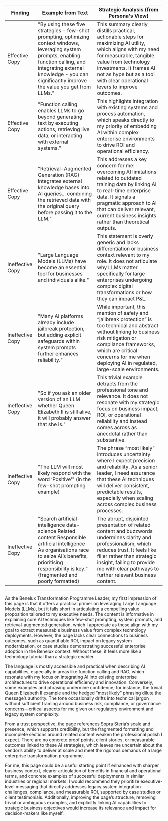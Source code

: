 | Finding          | Example from Text                                                                                                                                                                                                                                                                                                                | Strategic Analysis (from Persona's View)                                                                                                                                                                                                                           |
| ---------------- | -------------------------------------------------------------------------------------------------------------------------------------------------------------------------------------------------------------------------------------------------------------------------------------------------------------------------------- | ------------------------------------------------------------------------------------------------------------------------------------------------------------------------------------------------------------------------------------------------------------------ |
| Effective Copy   | "By using these five strategies - few-shot prompting, optimizing context windows, leveraging system prompts, enabling function calling, and integrating external knowledge - you can significantly improve the value you get from LLMs."                                                                                      | This summary clearly distills practical, actionable steps for maximizing AI utility, which aligns with my need for measurable, tangible value from technology investments. It frames AI not as hype but as a tool with clear operational levers to improve outcomes.  |
| Effective Copy   | "Function calling enables LLMs to go beyond generating text by executing actions, retrieving live data, or interacting with external systems."                                                                                                                                                                                | This highlights integration with existing systems and process automation, which speaks directly to my priority of embedding AI within complex enterprise environments to drive ROI and operational efficiency.                                                        |
| Effective Copy   | "Retrieval-Augmented Generation (RAG) integrates external knowledge bases into AI queries... combining the retrieved data with the original query before passing it to the LLM."                                                                                                                                               | This addresses a key concern for me: overcoming AI limitations related to outdated training data by linking AI to real-time enterprise data. It signals a pragmatic approach to AI that can deliver relevant, current business insights rather than theoretical outputs. |
| Ineffective Copy | "Large Language Models (LLMs) have become an essential tool for businesses and individuals alike."                                                                                                                                                                                                                                | This statement is overly generic and lacks differentiation or business context relevant to my role. It does not articulate why LLMs matter specifically for large enterprises undergoing complex digital transformations or how they can impact P&L.                   |
| Ineffective Copy | "Many AI platforms already include jailbreak protection, but adding explicit safeguards within system prompts further enhances reliability."                                                                                                                                                                                    | While important, this mention of safety and “jailbreak protection” is too technical and abstract without linking to business risk mitigation or compliance frameworks, which are critical concerns for me when deploying AI in regulated, large-scale environments.     |
| Ineffective Copy | "So if you ask an older version of an LLM whether Queen Elizabeth II is still alive, it will probably answer that she is."                                                                                                                                                                                                       | This trivial example detracts from the professional tone and relevance. It does not resonate with my strategic focus on business impact, ROI, or operational reliability and instead comes across as anecdotal rather than substantive.                                |
| Ineffective Copy | "The LLM will most likely respond with the word ‘Positive’" (in the few-shot prompting example)                                                                                                                                                                                                                                   | The phrase “most likely” introduces uncertainty where I expect precision and reliability. As a senior leader, I need assurance that these AI techniques will deliver consistent, predictable results, especially when scaling across complex business processes.      |
| Ineffective Copy | "Search artificial-intelligence data-science Related content Responsible artificial intelligence As organisations race to seize AI’s benefits, prioritising responsibility is key." (fragmented and poorly formatted)                                                                                                             | The abrupt, disjointed presentation of related content and buzzwords undermines clarity and professionalism, which reduces trust. It feels like filler rather than strategic insight, failing to provide me with clear pathways to further relevant business content.  |

---

As the Benelux Transformation Programme Leader, my first impression of this page is that it offers a practical primer on leveraging Large Language Models (LLMs), but it falls short in articulating a compelling value proposition tailored to my executive needs. The content is informative in explaining core AI techniques like few-shot prompting, system prompts, and retrieval-augmented generation, which I appreciate as these align with my goal to extract measurable business value from complex technology deployments. However, the page lacks clear connections to business outcomes, such as quantifiable ROI, impact on legacy system modernization, or case studies demonstrating successful enterprise adoption in the Benelux context. Without these, it feels more like a technology tutorial than a strategic enabler.

The language is mostly accessible and practical when describing AI capabilities, especially in areas like function calling and RAG, which resonate with my focus on integrating AI into existing enterprise architectures to drive operational efficiency and innovation. Conversely, some examples and phrasing undermine confidence; for instance, the trivial Queen Elizabeth II example and the hedged “most likely” phrasing dilute the message’s authority. The tone occasionally drifts into technical jargon without sufficient framing around business risk, compliance, or governance concerns—critical aspects for me given our regulatory environment and legacy system complexity.

From a trust perspective, the page references Sopra Steria’s scale and presence, which supports credibility, but the fragmented formatting and incomplete sections around related content weaken the professional polish I expect. There are no concrete proof points, client stories, or measurable outcomes linked to these AI strategies, which leaves me uncertain about the vendor’s ability to deliver at scale and meet the rigorous demands of a large enterprise transformation programme.

For me, this page could be a useful starting point if enhanced with sharper business context, clearer articulation of benefits in financial and operational terms, and concrete examples of successful deployments in similar industries or regional markets. I would recommend they prioritize executive-level messaging that directly addresses legacy system integration challenges, compliance, and measurable ROI, supported by case studies or client testimonials. Additionally, improving the page’s structure, removing trivial or ambiguous examples, and explicitly linking AI capabilities to strategic business objectives would increase its relevance and impact for decision-makers like myself.